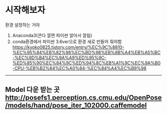 # 시작해보자

환경 설정하는 거야
1. Anaconda3(콘다 깔면 파이썬 알아서 깔림)
1. conda환경에서 파이썬 3.6ver으로 환경 새로 만들어 줘야함
https://kyoko0825.tistory.com/entry/%EC%9C%8810-%EC%95%84%EB%82%98%EC%BD%98%EB%8B%A4%EB%A5%BC-%EC%9D%B4%EC%9A%A9%ED%95%9C-%ED%85%90%EC%84%9C%ED%94%8C%EB%A1%9C%EC%9A%B0-CPU-%EB%B2%84%EC%A0%84-%EC%84%A4%EC%B9%98

----------------------
## Model 다운 받는 곳 http://posefs1.perception.cs.cmu.edu/OpenPose/models/hand/pose_iter_102000.caffemodel
